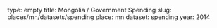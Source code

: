 type: empty
title: Mongolia / Government Spending
slug: places/mn/datasets/spending
place: mn
dataset: spending
year: 2014
